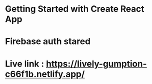 # Getting Started with Create React App

# Firebase auth stared


# Live link : https://lively-gumption-c66f1b.netlify.app/